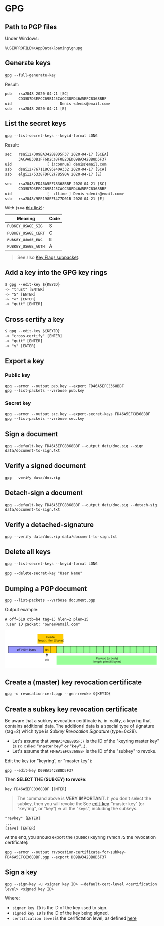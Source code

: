 # GPG

## Path to PGP files

Under Windows:

    %USERPROFILE%\AppData\Roaming\gnupg

## Generate keys

    gpg --full-generate-key

Result:    
    
    pub   rsa2048 2020-04-21 [SC]
          CD3587D3EFCC69B115CACC38FD46A5EFC8368BBF
    uid                      Denis <denis@email.com>
    sub   rsa2048 2020-04-21 [E]

## List the secret keys

    gpg --list-secret-keys --keyid-format LONG

Result:

    sec   rsa512/D09BA342BB8D5F37 2020-04-17 [SCEA]
          3ACAAB30B1FF6D2C68F0B23ED09BA342BB8D5F37
    uid                [ inconnue] denis@email.com
    ssb   dsa512/767118C95940A332 2020-04-17 [SCA]
    ssb   elg512/5338FDFC2F78590A 2020-04-17 [E]
    
    sec   rsa2048/FD46A5EFC8368BBF 2020-04-21 [SC]
          CD3587D3EFCC69B115CACC38FD46A5EFC8368BBF
    uid                [  ultime ] Denis <denis@email.com>
    ssb   rsa2048/9EE198EFB477D01B 2020-04-21 [E]

With (see [this link](https://unix.stackexchange.com/questions/31996/how-are-the-gpg-usage-flags-defined-in-the-key-details-listing)):

| Meaning             | Code |
|---------------------|------|
| `PUBKEY_USAGE_SIG`  | S    |
| `PUBKEY_USAGE_CERT` | C    |
| `PUBKEY_USAGE_ENC`  | E    |
| `PUBKEY_USAGE_AUTH` | A    |

> See also [Key Flags subpacket](pgp-subpacket/subpacket-key-flags.md).

## Add a key into the GPG key rings

    $ gpg --edit-key ${KEYID}
    -> "trust" [ENTER]
    -> "5" [ENTER]
    -> "o" [ENTER]
    -> "quit" [ENTER]

## Cross certify a key

    $ gpg --edit-key ${KEYID}
    -> "cross-certify" [ENTER]
    -> "quit" [ENTER]
    -> "y" [ENTER]

## Export a key

### Public key

    gpg --armor --output pub.key --export FD46A5EFC8368BBF 
    gpg --list-packets --verbose pub.key

### Secret key

    gpg --armor --output sec.key --export-secret-keys FD46A5EFC8368BBF
    gpg --list-packets --verbose sec.key

## Sign a document

    gpg --default-key FD46A5EFC8368BBF --output data/doc.sig --sign data/document-to-sign.txt

## Verify a signed document

    gpg --verify data/doc.sig

## Detach-sign a document

    gpg --default-key FD46A5EFC8368BBF --output data/doc.sig --detach-sig data/document-to-sign.txt
    
## Verify a detached-signature

    gpg --verify data/doc.sig data/document-to-sign.txt
    
## Delete all keys
    
    gpg --list-secret-keys --keyid-format LONG
    
    gpg --delete-secret-key "User Name"

## Dumping a PGP document

    gpg --list-packets --verbose document.pgp
    
Output example:

    # off=519 ctb=b4 tag=13 hlen=2 plen=15
    :user ID packet: "owner@email.com"

![](images/pgp-packet-gpg-dump.svg)

## Create a (master) key revocation certificate

    gpg -o revocation-cert.pgp --gen-revoke ${KEYID}
    
## Create a subkey key revocation certificate

Be aware that a subkey revocation certificate is, in reality, a keyring that contains additional data.
The additional data is a special type of signature (tag=2) which type is _Subkey Revocation Signature_ (type=0x28).

* Let's assume that `D09BA342BB8D5F37` is the ID of the "keyring master key" (also called "master key" or "key"...).
* Let's assume that `FD46A5EFC8368BBF` is the ID of the "subkey" to revoke.

Edit the key (or "keyring", or "master key"):

    gpg --edit-key D09BA342BB8D5F37
    
Then **SELECT THE (SUBKEY) to revoke**:

    key FD46A5EFC8368BBF [ENTER]

> The command above is **VERY IMPORTANT**. If you don't select the subkey, then you will revoke the
> See [edit-key](https://www.gnupg.org/gph/en/manual/r899.html).
> "master key" (or "keyring", or "key") => all the "keys", including the subkeys.

    "revkey" [ENTER]
    ...
    [save] [ENTER]
    
At the end, you should export the (public) keyring (which _IS_ the revocation certificate):

    gpg --armor --output revocation-certificate-for-subkey-FD46A5EFC8368BBF.pgp --export D09BA342BB8D5F37

## Sign a key

    gpg --sign-key -u <signer key ID> --default-cert-level <certification level> <signed key ID>
    
Where:

* `signer key ID` is the ID of the key used to sign.
* `signed key ID` is the ID of the key being signed.
* `certification level` is the cerifictation level, as defined [here](https://www.gnupg.org/documentation/manuals/gnupg/GPG-Configuration-Options.html).
